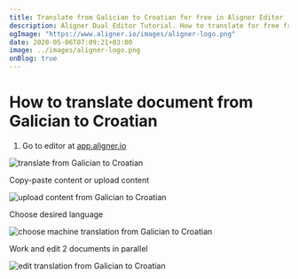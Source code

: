 ```yaml
---
title: Translate from Galician to Croatian for free in Aligner Editor
description: Aligner Dual Editor Tutorial. How to translate for free from Galician to Croatian. Aligner is multilingual document management platform. 
ogImage: "https://www.aligner.io/images/aligner-logo.png"
date: 2020-05-06T07:09:21+03:00
image: ../images/aligner-logo.png
onBlog: true
---
```


# How to translate document from Galician to Croatian

1. Go to editor at [app.aligner.io](https://app.aligner.io "Aligner App web page")

![translate from Galician to Croatian](../aligner-blank-editor.png "translate from Galician to Croatian")

Copy-paste content or upload content

![upload content from Galician to Croatian](../aligner-uploaded-document.png "upload content from Galician to Croatian")

Choose desired language

![choose machine translation from Galician to Croatian](../aligner-language-dropdown.png "choose machine translation from Galician to Croatian")

Work and edit 2 documents in parallel

![edit translation from Galician to Croatian](../aligner-double-sitded-editor.png "edit translation from Galician to Croatian")

